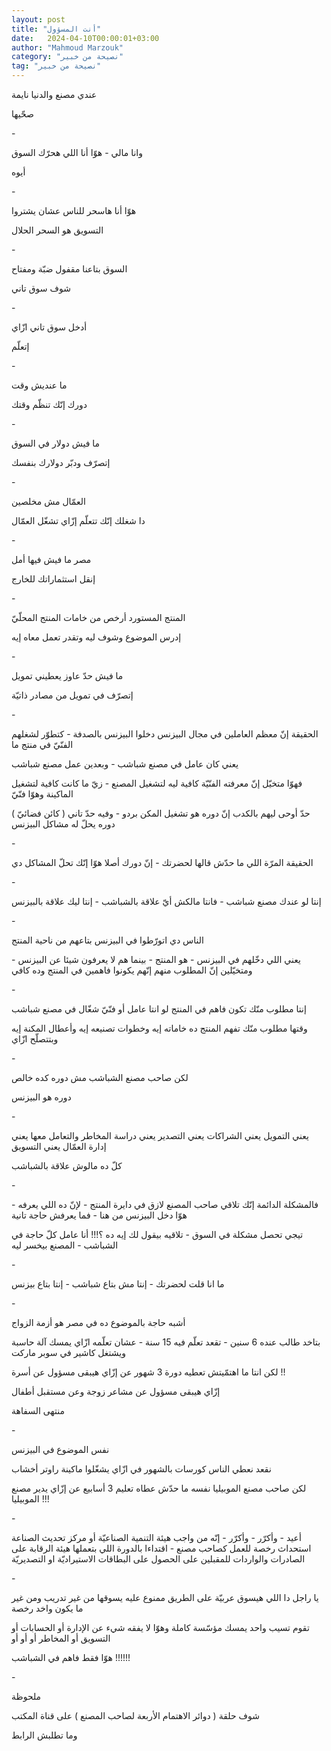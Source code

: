 ```yaml
---
layout: post
title: "أنت المسؤول"
date:   2024-04-10T00:00:01+03:00
author: "Mahmoud Marzouk"
category: "نصيحة من خبير"
tag: "نصيحة من خبير"
---
```



عندي مصنع والدنيا نايمة

صحّيها

\-

وانا مالي - هوّا أنا اللي هحرّك السوق

أيوه

\-

هوّا أنا هاسحر للناس عشان يشتروا

التسويق هو السحر الحلال

\-

السوق بتاعنا مقفول ضبّة ومفتاح

شوف سوق تاني

\-

أدخل سوق تاني ازّاي

إتعلّم

\-

ما عنديش وقت

دورك إنّك تنظّم وقتك

\-

ما فيش دولار في السوق

إتصرّف ودبّر دولارك بنفسك

\-

العمّال مش مخلصين

دا شغلك إنّك تتعلّم إزّاي تشغّل العمّال

\-

مصر ما فيش فيها أمل

إنقل استثماراتك للخارج

\-

المنتج المستورد أرخص من خامات المنتج المحلّيّ

إدرس الموضوع وشوف ليه وتقدر تعمل معاه إيه

\-

ما فيش حدّ عاوز يعطيني تمويل

إتصرّف في تمويل من مصادر ذاتيّة

\-

الحقيقة إنّ معظم العاملين في مجال البيزنس دخلوا البيزنس
بالصدفة - كتطوّر لشغلهم الفنّيّ في منتج ما

يعني كان عامل في مصنع شباشب - وبعدين عمل مصنع
شباشب

فهوّا متخيّل إنّ معرفته الفنّيّة كافية ليه لتشغيل المصنع - زيّ
ما كانت كافية لتشغيل الماكينة وهوّا فنّيّ

حدّ أوحى ليهم بالكدب إنّ دوره هو تشغيل المكن بردو - وفيه
حدّ تاني ( كائن فضائيّ ) دوره يحلّ له مشاكل البيزنس

\-

الحقيقة المرّة اللي ما حدّش قالها لحضرتك - إنّ دورك أصلا
هوّا إنّك تحلّ المشاكل دي

\-

إنتا لو عندك مصنع شباشب - فانتا مالكش أيّ علاقة
بالشباشب - إنتا ليك علاقة بالبيزنس

\-

الناس دي اتورّطوا في البيزنس بتاعهم من ناحية
المنتج

يعني اللي دخّلهم في البيزنس - هو المنتج - بينما هم لا
يعرفون شيئا عن البيزنس - ومتخيّلين إنّ المطلوب منهم إنّهم يكونوا فاهمين في
المنتج وده كافي

\-

إنتا مطلوب منّك تكون فاهم في المنتج لو انتا عامل أو فنّيّ
شغّال في مصنع شباشب

وقتها مطلوب منّك تفهم المنتج ده خاماته إيه وخطوات تصنيعه
إيه وأعطال المكنة إيه وبتتصلّح ازّاي

\-

لكن صاحب مصنع الشباشب مش دوره كده خالص

دوره هو البيزنس

\-

يعني التمويل يعني الشراكات يعني التصدير يعني دراسة
المخاطر والتعامل معها يعني إدارة العمّال يعني التسويق

كلّ ده مالوش علاقة بالشباشب

\-

فالمشكلة الدائمة إنّك تلاقي صاحب المصنع لازق في دايرة
المنتج - لإنّ ده اللي يعرفه - هوّا دخل البيزنس من هنا - فما يعرفش حاجة
تانية

تيجي تحصل مشكلة في السوق - تلاقيه بيقول لك إيه ده ؟!!!
أنا عامل كلّ حاجة في الشباشب - المصنع بيخسر ليه

\-

ما انا قلت لحضرتك - إنتا مش بتاع شباشب - إنتا بتاع
بيزنس

\-

أشبه حاجة بالموضوع ده في مصر هو أزمة الزواج

بتاخد طالب عنده 6 سنين - تقعد تعلّم فيه 15 سنة - عشان
تعلّمه ازّاي يمسك آلة حاسبة ويشتغل كاشير في سوبر ماركت

لكن انتا ما اهتمّيتش تعطيه دورة 3 شهور عن إزّاي هيبقى
مسؤول عن أسرة !!

إزّاي هيبقى مسؤول عن مشاعر زوجة وعن مستقبل أطفال

منتهى السفاهة

\-

نفس الموضوع في البيزنس

نقعد نعطي الناس كورسات بالشهور في ازّاي يشغّلوا ماكينة
راوتر أخشاب

لكن صاحب مصنع الموبيليا نفسه ما حدّش عطاه تعليم 3 أسابيع
عن إزّاي يدير مصنع الموبيليا !!!

\-

أعيد - وأكرّر - وأكرّر - إنّه من واجب هيئة التنمية الصناعيّة
أو مركز تحديث الصناعة استحداث رخصة للعمل كصاحب مصنع - اقتداءا بالدورة
اللي بتعملها هيئة الرقابة على الصادرات والواردات للمقبلين على الحصول على
البطاقات الاستيراديّة او التصديريّة

\-

يا راجل دا اللي هيسوق عربيّة على الطريق ممنوع عليه يسوقها
من غير تدريب ومن غير ما يكون واخد رخصة

تقوم تسيب واحد يمسك مؤسّسة كاملة وهوّا لا يفقه شيء عن
الإدارة أو الحسابات أو التسويق أو المخاطر أو أو أو

هوّا فقط فاهم في الشباشب !!!!!!

\-

ملحوظة

شوف حلقة ( دوائر الاهتمام الأربعة لصاحب المصنع ) على
قناة المكتب

وما تطلبش الرابط
